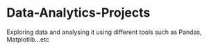 # Data-Analytics-Projects
Exploring data and analysing it using different tools such as Pandas, Matplotlib...etc
